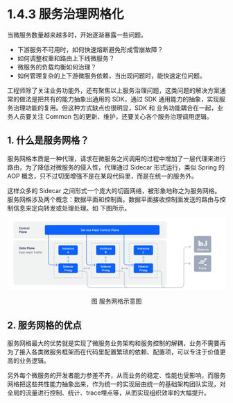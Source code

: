 # 1.4.3 服务治理网格化

当微服务数量越来越多时，开始逐渐暴露一些问题。

- 下游服务不可用时，如何快速熔断避免形成雪崩故障？
- 如何调整权重和路由上下线微服务？
- 微服务的负载均衡如何治理？
- 如何管理复杂的上下游微服务依赖，当出现问题时，能快速定位问题。

工程师除了关注业务功能外，还有聚焦以上服务治理问题，这类问题的解决方案通常的做法是把共有的能力抽象出通用的 SDK，通过 SDK 通用能力的抽象，实现服务治理功能的复用。但这种方式缺点也很明显，SDK 和 业务功能耦合在一起，业务人员要关注 Common 包的更新、维护，还要关心各个服务治理调用逻辑。

## 1. 什么是服务网格？

服务网格本质是一种代理，请求在微服务之间调用的过程中增加了一层代理来进行路由，为了降低对微服务的侵入性，代理通过 Sidecar 形式运行，类似 Spring 的 AOP 概念，只不过切面增强不是在某段代码里，而是在统一的服务外。

这样众多的 Sidecar 之间形式一个庞大的切面网络，被形象地称之为服务网格。服务网格涉及两个概念：数据平面和控制面。数据平面接收控制面发送的路由与控制信息来定向转发或处理处理。如 下图所示。

<div  align="center">
	<img src="../assets/servicemesh.jpeg" width = "600"  align=center />
	<p>图 服务网格示意图</p>
</div>

## 2. 服务网格的优点

服务网格最大的优势就是实现了微服务业务架构和服务控制的解耦，业务不需要再为了接入各类微服务框架而在代码里配置繁琐的依赖、配置项，可以专注于价值更高的业务逻辑。

另外每个微服务的开发者能力参差不齐，从而业务的稳定、性能也受影响，而服务网格把这些共性能力抽象出来，作为统一的实现层由统一的基础架构团队实现，对全局的流量进行控制、统计、trace埋点等，从而实现组织效率的大幅提升。